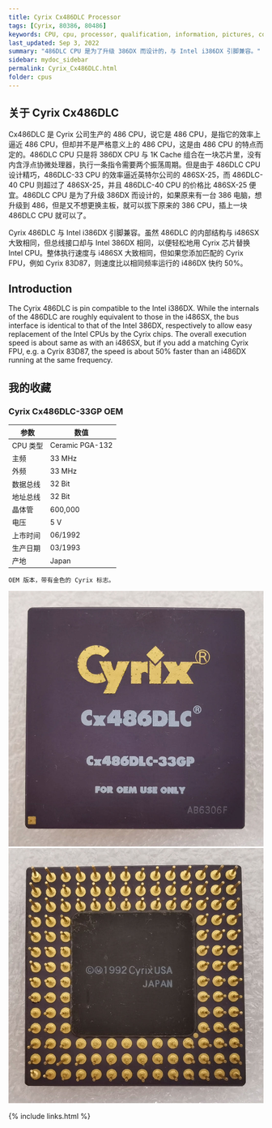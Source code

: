 ```yaml
---
title: Cyrix Cx486DLC Processor
tags: [Cyrix, 80386, 80486]
keywords: CPU, cpu, processor, qualification, information, pictures, core, frequency, chip packaging, packaging, cpu info, x86, collection, amd, cyrix, harris, ibm, idt, iit, intel, motorola, nec, sgs, sgs-thomson, siemens, ST, signetics, mhs, ti, texas instruments, ulsi, umc, weitek, zilog, 808x, 8085, 8088, 8086, 80188, 80186, 80286, 286, 80386, 386, i386, Am386, 386sx, 386dx, 486, i486, 586, 486sx, 486dx, overdrive, 487, pentium, 586, 5x86, 386dlc, 386slc, 486dx2, mmx, ppro, pentium-pro, pro, athlon, duron, z80, dirk oppelt, dirk, oppelt, engineering, sample, samples
last_updated: Sep 3, 2022
summary: "486DLC CPU 是为了升级 386DX 而设计的，与 Intel i386DX 引脚兼容。"
sidebar: mydoc_sidebar
permalink: Cyrix_Cx486DLC.html
folder: cpus
---
```


## 关于 Cyrix Cx486DLC

Cx486DLC 是 Cyrix 公司生产的 486 CPU，说它是 486 CPU，是指它的效率上逼近 486 CPU，但却并不是严格意义上的 486 CPU，这是由 486 CPU 的特点而定的。486DLC CPU 只是将 386DX CPU 与 1K Cache 组合在一块芯片里，没有内含浮点协微处理器，执行一条指令需要两个振荡周期。但是由于 486DLC CPU 设计精巧，486DLC-33 CPU 的效率逼近英特尔公司的 486SX-25，而 486DLC-40 CPU 则超过了 486SX-25，并且 486DLC-40 CPU 的价格比 486SX-25 便宜。486DLC CPU 是为了升级 386DX 而设计的，如果原来有一台 386 电脑，想升级到 486，但是又不想更换主板，就可以拔下原来的 386 CPU，插上一块 486DLC CPU 就可以了。

Cyrix 486DLC 与 Intel i386DX 引脚兼容。虽然 486DLC 的内部结构与 i486SX 大致相同，但总线接口却与 Intel 386DX 相同，以便轻松地用 Cyrix 芯片替换 Intel CPU。整体执行速度与 i486SX 大致相同，但如果您添加匹配的 Cyrix FPU，例如 Cyrix 83D87，则速度比以相同频率运行的 i486DX 快约 50%。

## Introduction

The Cyrix 486DLC is pin compatible to the Intel i386DX. While the internals of the 486DLC are roughly equivalent to those in the i486SX, the bus interface is identical to that of the Intel 386DX, respectively to allow easy replacement of the Intel CPUs by the Cyrix chips. The overall execution speed is about same as with an i486SX, but if you add a matching Cyrix FPU, e.g. a Cyrix 83D87, the speed is about 50% faster than an i486DX running at the same frequency.

## 我的收藏

### Cyrix Cx486DLC-33GP OEM

| 参数 | 数值 |
| ------ | ------ |
| CPU 类型 | Ceramic PGA-132 |
| 主频 | 33 MHz |
| 外频 | 33 MHz |
| 数据总线 | 32 Bit |
| 地址总线 | 32 Bit |
| 晶体管 | 600,000 |
| 电压 | 5 V |
| 上市时间 | 06/1992 |
| 生产日期 | 03/1993 |
| 产地 | Japan |

```
OEM 版本，带有金色的 Cyrix 标志。
```

![Cyrix Cx486DLC-33GP OEM 正面](/images/cpus/Cyrix/Cyrix_Cx486DLC-33GP_OEM_1.jpg)
![Cyrix Cx486DLC-33GP OEM 反面](/images/cpus/Cyrix/Cyrix_Cx486DLC-33GP_OEM_2.jpg)

{% include links.html %}
